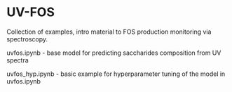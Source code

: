 # UV-FOS

Collection of examples, intro material to FOS production monitoring via spectroscopy.

uvfos.ipynb - base model for predicting saccharides composition from UV spectra

uvfos_hyp.ipynb - basic example for hyperparameter tuning of the model in uvfos.ipynb

